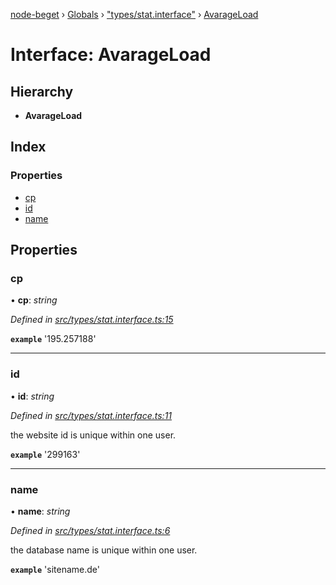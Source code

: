 [node-beget](../README.md) › [Globals](../globals.md) › ["types/stat.interface"](../modules/_types_stat_interface_.md) › [AvarageLoad](_types_stat_interface_.avarageload.md)

# Interface: AvarageLoad

## Hierarchy

* **AvarageLoad**

## Index

### Properties

* [cp](_types_stat_interface_.avarageload.md#cp)
* [id](_types_stat_interface_.avarageload.md#id)
* [name](_types_stat_interface_.avarageload.md#name)

## Properties

###  cp

• **cp**: *string*

*Defined in [src/types/stat.interface.ts:15](https://github.com/olehcambel/node-beget/blob/530258f/src/types/stat.interface.ts#L15)*

**`example`** '195.257188'

___

###  id

• **id**: *string*

*Defined in [src/types/stat.interface.ts:11](https://github.com/olehcambel/node-beget/blob/530258f/src/types/stat.interface.ts#L11)*

the website id is unique within one user.

**`example`** '299163'

___

###  name

• **name**: *string*

*Defined in [src/types/stat.interface.ts:6](https://github.com/olehcambel/node-beget/blob/530258f/src/types/stat.interface.ts#L6)*

the database name is unique within one user.

**`example`** 'sitename.de'
